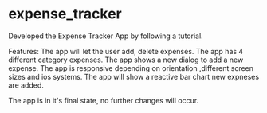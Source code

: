 # expense_tracker

Developed the Expense Tracker App by following a tutorial. 

Features:
The app will let the user add, delete expenses.
The app has 4 different category expenses.
The app shows a new dialog to add a new expense.
The app is responsive depending on orientation ,different screen sizes and ios systems.
The app will show a reactive bar chart new expneses are added.

The app is in it's final state, no further changes will occur.
